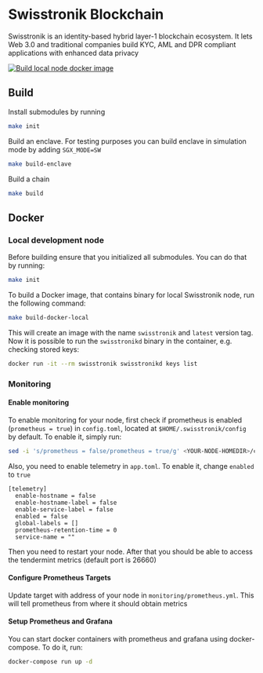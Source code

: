 # Swisstronik Blockchain

Swisstronik is an identity-based hybrid layer-1 blockchain ecosystem. 
It lets Web 3.0 and traditional companies build KYC, AML and DPR compliant applications with enhanced data privacy

[![Build local node docker image](https://github.com/SigmaGmbH/chain/actions/workflows/docker-local.yml/badge.svg)](https://github.com/SigmaGmbH/chain/actions/workflows/docker-local.yml)

## Build

Install submodules by running
```sh 
make init 
```

Build an enclave. For testing purposes you can build enclave in simulation mode by adding `SGX_MODE=SW` 
```sh
make build-enclave
```

Build a chain
```sh
make build
```

## Docker

### Local development node
Before building ensure that you initialized all submodules. You can do that by running:
```sh
make init
```

To build a Docker image, that contains binary for local Swisstronik node, run the following command:
```sh
make build-docker-local
```
This will create an image with the name `swisstronik` and `latest` version tag. Now it is possible to run the `swisstronikd` binary in the container, 
e.g. checking stored keys:
```sh
docker run -it --rm swisstronik swisstronikd keys list
```

### Monitoring

#### Enable monitoring
To enable monitoring for your node, first check if prometheus is enabled (`prometheus = true`) in `config.toml`,
located at `$HOME/.swisstronik/config` by default. To enable it, simply run:
```sh
sed -i 's/prometheus = false/prometheus = true/g' <YOUR-NODE-HOMEDIR>/config/config.toml
```
Also, you need to enable telemetry in `app.toml`. To enable it, change `enabled` to `true` 
```
[telemetry]
  enable-hostname = false
  enable-hostname-label = false
  enable-service-label = false
  enabled = false 
  global-labels = []
  prometheus-retention-time = 0
  service-name = ""
```

Then you need to restart your node. After that you should be able to access the tendermint metrics (default port is 26660)

#### Configure Prometheus Targets
Update target with address of your node in `monitoring/prometheus.yml`. This will tell prometheus from where it should obtain metrics

#### Setup Prometheus and Grafana
You can start docker containers with prometheus and grafana using docker-compose. To do it, run:
```sh
docker-compose run up -d
```